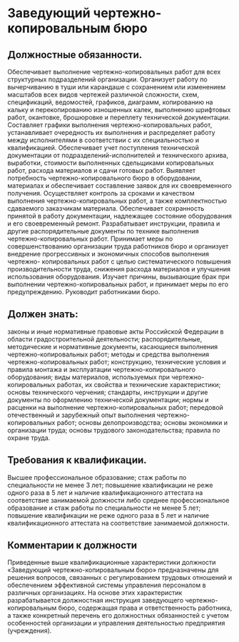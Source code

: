# Заведующий чертежно-копировальным бюро

## Должностные обязанности.
Обеспечивает выполнение чертежно-копировальных
работ для всех структурных подразделений организации. Организует работу по
вычерчиванию в туши или карандаше с сохранением или изменением масштабов всех
видов чертежей различной сложности, схем, спецификаций, ведомостей, графиков,
диаграмм, копированию на кальку и перекопированию изношенных калек, выполнению
шрифтовых работ, окантовке, брошюровке и переплету технической документации.
Составляет графики выполнения чертежно-копировальных работ, устанавливает
очередность их выполнения и распределяет работу между исполнителями в
соответствии с их специальностью и квалификацией. Обеспечивает учет
поступления технической документации от подразделений-исполнителей и
технического архива, выработки, стоимости выполненных сдельщиками
копировальных работ, расхода материалов и сдачи готовых работ. Выявляет
потребность чертежно-копировального бюро в оборудовании, материалах и
обеспечивает составление заявок для их своевременного получения. Осуществляет
контроль за сроками и качеством выполнения чертежно-копировальных работ, а
также комплектностью сдаваемого заказчикам материала. Обеспечивает сохранность
принятой в работу документации, надлежащее состояние оборудования и его
своевременный ремонт. Разрабатывает инструкции, правила и другие
распорядительные документы по технике выполнения чертежно-копировальных работ.
Принимает меры по совершенствованию организации труда работников бюро и
организует внедрение прогрессивных и экономичных способов выполнения чертежно-
копировальных работ с целью систематического повышения производительности
труда, снижения расхода материалов и улучшения использования оборудования.
Изучает причины, вызывающие брак при выполнении чертежно-копировальных работ,
и принимает меры по его предупреждению. Руководит работниками бюро.

## Должен знать:
законы и иные нормативные правовые акты Российской Федерации
в области градостроительной деятельности; распорядительные, методические и
нормативные документы, касающиеся выполнения чертежно-копировальных работ;
методы и средства выполнения чертежно-копировальных работ; конструкцию,
технические условия и правила монтажа и эксплуатации чертежно-копировального
оборудования; виды материалов, используемых при чертежно-копировальных
работах, их свойства и технические характеристики; основы технического
черчения; стандарты, инструкции и другие документы по оформлению технической
документации; нормы и расценки на выполнение чертежно-копировальных работ;
передовой отечественный и зарубежный опыт выполнения чертежно-копировальных
работ; основы делопроизводства; основы экономики и организации труда; основы
трудового законодательства; правила по охране труда.

## Требования к квалификации.
Высшее профессиональное образование; стаж
работы по специальности не менее 3 лет; повышение квалификации не реже одного
раза в 5 лет и наличие квалификационного аттестата на соответствие занимаемой
должности либо среднее профессиональное образование и стаж работы по
специальности не менее 5 лет; повышение квалификации не реже одного раза в 5
лет и наличие квалификационного аттестата на соответствие занимаемой
должности.

## Комментарии к должности

Приведенные выше квалификационные характеристики должности «Заведующий
чертежно-копировальным бюро» предназначены для решения вопросов, связанных с
регулированием трудовых отношений и обеспечением эффективной системы
управления персоналом в различных организациях. На основе этих характеристик
разрабатывается должностная инструкция заведующего чертежно-копировальным
бюро, содержащая права и ответственность работника, а также конкретный
перечень его должностных обязанностей с учетом особенностей организации и
управления деятельностью предприятия (учреждения).

